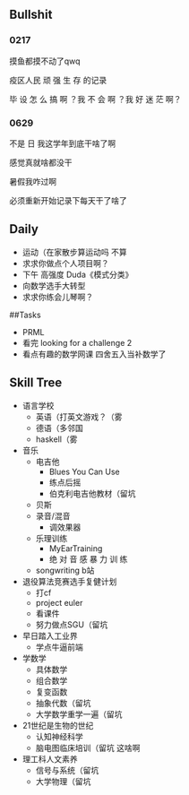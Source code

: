 ## Bullshit

### 0217

摸鱼都摸不动了qwq

疫区人民 顽 强 生 存 的记录

毕 设 怎 么 搞 啊 ？我 不 会 啊 ？我 好 迷 茫 啊？

### 0629

不是 日 我这学年到底干啥了啊

感觉真就啥都没干

暑假我咋过啊

必须重新开始记录下每天干了啥了



## Daily

- 运动（在家散步算运动吗 不算
- 求求你做点个人项目啊？
- 下午 高强度 Duda《模式分类》
- 向数学选手大转型
- 求求你练会儿琴啊？



##Tasks

- PRML
- 看完 looking for a challenge 2
- 看点有趣的数学网课 四舍五入当补数学了



## Skill Tree

- 语言学校
  - 英语（打英文游戏？（雾
  - 德语（多邻国
  - haskell（雾
- 音乐
  - 电吉他
    - Blues You Can Use
    - 练点后摇
    - 伯克利电吉他教材（留坑
  - 贝斯
  - 录音/混音
    - 调效果器
  - 乐理训练
    - MyEarTraining
    - 绝 对 音 感 暴 力 训 练
  - songwriting b站
- 退役算法竞赛选手复健计划
  - 打cf
  - project euler
  - 看课件
  - 努力做点SGU（留坑
- 早日踏入工业界
  - 学点牛逼前端
- 学数学
  - 具体数学
  - 组合数学
  - 复变函数
  - 抽象代数（留坑
  - 大学数学重学一遍（留坑
- 21世纪是生物的世纪
  - 认知神经科学
  - 脑电图临床培训（留坑 这啥啊
- 理工科人文素养
  - 信号与系统（留坑
  - 大学物理（留坑




